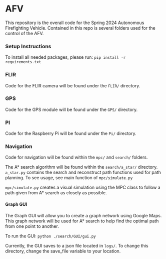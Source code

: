 # AFV

This repository is the overall code for the Spring 2024 Autonomous Firefighting Vehicle. Contained in this repo is several folders used for the control of the AFV.

### Setup Instructions

To install all needed packages, please run:
``pip install -r requirements.txt``

### FLIR

Code for the FLIR camera will be found under the `FLIR/` directory.

### GPS

Code for the GPS module will be found under the `GPS/` directory.

### PI

Code for the Raspberry Pi will be found under the `Pi/` directory.

### Navigation

Code for navigation will be found within the `mpc/` and `search/` folders.

The A* search algorithm will be found within the `search/a_star/` directory. `a_star.py` contains
the search and reconstruct path functions used for path planning. To see usage, see main function of `mpc/simulate.py`

`mpc/simulate.py` creates a visual simulation using the MPC class to follow a path given from A* search as closely as possible.

#### Graph GUI

The Graph GUI will allow you to create a graph network using Google Maps. This graph network will be used for A* search to help find the optimal path from one point to another.

To run the GUI: `python ./search/GUI/gui.py`

Currently, the GUI saves to a json file located in `logs/`. To change this directory, change the save_file variable to your location.


